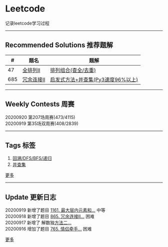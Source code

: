 # Leetcode
记录leetcode学习过程

---
## Recommended Solutions 推荐题解
| # | 题名 | 题解 |
| -- | -- | -- |
| 47 | [全排列II](https://github.com/Mathstarry/Leetcode/tree/master/problems/0047_permuteUnique) | [排列组合(查全/去重)](https://github.com/Mathstarry/Leetcode/blob/master/problems/0047_permuteUnique/ideas.md) |
| 685 | [冗余连接II](https://github.com/Mathstarry/Leetcode/tree/master/problems/0685_findRedundantDirectedConnection) | [启发式方法+并查集(Py3速度96%以上)](https://leetcode-cn.com/problems/redundant-connection-ii/solution/qi-fa-shi-fang-fa-bing-cha-ji-py3su-du-96yi-shang-/) |

---

## Weekly Contests 周赛
20200920 第207场周赛(473/4115)  
20200919 第35场双周赛(408/2839)

---
## Tags 标签
1. [回溯/DFS/BFS/递归](https://github.com/Mathstarry/Leetcode/tree/master/tags/trackback_DFS_BFS_recursion)  
2. [并查集](https://github.com/Mathstarry/Leetcode/blob/master/tags/unionfind/README.md)

[更多](https://github.com/Mathstarry/Leetcode/tree/master/tags)

---
## Update 更新日志
20200919 新增了题目 [1161. 最大层内元素和...](https://github.com/Mathstarry/Leetcode/tree/master/problems/1161_maxLevelSum) 中等  
20200918 新增了题目 [865. 冗余连接II...](https://github.com/Mathstarry/Leetcode/blob/master/problems/0685_findRedundantDirectedConnection) 困难  
20200917 新增了 解数独[方法二...](https://github.com/Mathstarry/Leetcode/blob/master/problems/0037_solveSudoku/ideas.md)  
20200916 增加了题目 [765. 情侣牵手...](https://github.com/Mathstarry/Leetcode/tree/master/problems/0765_minSwapsCouples) 困难  

[更多](https://github.com/Mathstarry/Leetcode/blob/master/UPDATE.md#Update)
